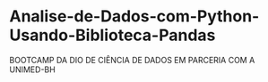 # Analise-de-Dados-com-Python-Usando-Biblioteca-Pandas
BOOTCAMP DA DIO DE CIÊNCIA DE DADOS EM PARCERIA COM A UNIMED-BH
